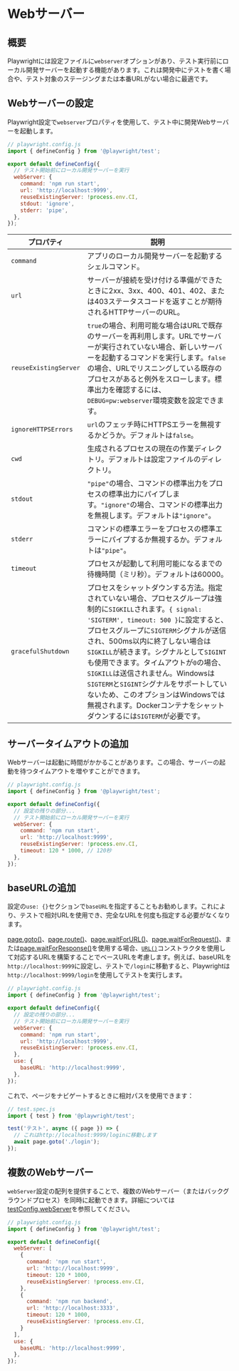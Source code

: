 # Webサーバー

## 概要

Playwrightには設定ファイルに`webserver`オプションがあり、テスト実行前にローカル開発サーバーを起動する機能があります。これは開発中にテストを書く場合や、テスト対象のステージングまたは本番URLがない場合に最適です。

## Webサーバーの設定

Playwright設定で`webserver`プロパティを使用して、テスト中に開発Webサーバーを起動します。

```javascript
// playwright.config.js
import { defineConfig } from '@playwright/test';

export default defineConfig({
  // テスト開始前にローカル開発サーバーを実行
  webServer: {
    command: 'npm run start',
    url: 'http://localhost:9999',
    reuseExistingServer: !process.env.CI,
    stdout: 'ignore',
    stderr: 'pipe',
  },
});
```

| プロパティ | 説明 |
|----------|------|
| `command` | アプリのローカル開発サーバーを起動するシェルコマンド。 |
| `url` | サーバーが接続を受け付ける準備ができたときに2xx、3xx、400、401、402、または403ステータスコードを返すことが期待されるHTTPサーバーのURL。 |
| `reuseExistingServer` | `true`の場合、利用可能な場合はURLで既存のサーバーを再利用します。URLでサーバーが実行されていない場合、新しいサーバーを起動するコマンドを実行します。`false`の場合、URLでリスニングしている既存のプロセスがあると例外をスローします。標準出力を確認するには、`DEBUG=pw:webserver`環境変数を設定できます。 |
| `ignoreHTTPSErrors` | `url`のフェッチ時にHTTPSエラーを無視するかどうか。デフォルトは`false`。 |
| `cwd` | 生成されるプロセスの現在の作業ディレクトリ。デフォルトは設定ファイルのディレクトリ。 |
| `stdout` | `"pipe"`の場合、コマンドの標準出力をプロセスの標準出力にパイプします。`"ignore"`の場合、コマンドの標準出力を無視します。デフォルトは`"ignore"`。 |
| `stderr` | コマンドの標準エラーをプロセスの標準エラーにパイプするか無視するか。デフォルトは`"pipe"`。 |
| `timeout` | プロセスが起動して利用可能になるまでの待機時間（ミリ秒）。デフォルトは60000。 |
| `gracefulShutdown` | プロセスをシャットダウンする方法。指定されていない場合、プロセスグループは強制的に`SIGKILL`されます。`{ signal: 'SIGTERM', timeout: 500 }`に設定すると、プロセスグループに`SIGTERM`シグナルが送信され、500ms以内に終了しない場合は`SIGKILL`が続きます。シグナルとして`SIGINT`も使用できます。タイムアウトが`0`の場合、`SIGKILL`は送信されません。Windowsは`SIGTERM`と`SIGINT`シグナルをサポートしていないため、このオプションはWindowsでは無視されます。Dockerコンテナをシャットダウンするには`SIGTERM`が必要です。 |

## サーバータイムアウトの追加

Webサーバーは起動に時間がかかることがあります。この場合、サーバーの起動を待つタイムアウトを増やすことができます。

```javascript
// playwright.config.js
import { defineConfig } from '@playwright/test';

export default defineConfig({
  // 設定の残りの部分...
  // テスト開始前にローカル開発サーバーを実行
  webServer: {
    command: 'npm run start',
    url: 'http://localhost:9999',
    reuseExistingServer: !process.env.CI,
    timeout: 120 * 1000, // 120秒
  },
});
```

## baseURLの追加

設定の`use: {}`セクションで`baseURL`を指定することもお勧めします。これにより、テストで相対URLを使用でき、完全なURLを何度も指定する必要がなくなります。

[page.goto()](/docs/api/class-page#page-goto)、[page.route()](/docs/api/class-page#page-route)、[page.waitForURL()](/docs/api/class-page#page-wait-for-url)、[page.waitForRequest()](/docs/api/class-page#page-wait-for-request)、または[page.waitForResponse()](/docs/api/class-page#page-wait-for-response)を使用する場合、[`URL()`](https://developer.mozilla.org/en-US/docs/Web/API/URL/URL)コンストラクタを使用して対応するURLを構築することでベースURLを考慮します。例えば、baseURLを`http://localhost:9999`に設定し、テストで`/login`に移動すると、Playwrightは`http://localhost:9999/login`を使用してテストを実行します。

```javascript
// playwright.config.js
import { defineConfig } from '@playwright/test';

export default defineConfig({
  // 設定の残りの部分...
  // テスト開始前にローカル開発サーバーを実行
  webServer: {
    command: 'npm run start',
    url: 'http://localhost:9999',
    reuseExistingServer: !process.env.CI,
  },
  use: {
    baseURL: 'http://localhost:9999',
  },
});
```

これで、ページをナビゲートするときに相対パスを使用できます：

```javascript
// test.spec.js
import { test } from '@playwright/test';

test('テスト', async ({ page }) => {
  // これはhttp://localhost:9999/loginに移動します
  await page.goto('./login');
});
```

## 複数のWebサーバー

`webServer`設定の配列を提供することで、複数のWebサーバー（またはバックグラウンドプロセス）を同時に起動できます。詳細については[testConfig.webServer](/docs/api/class-testconfig#test-config-web-server)を参照してください。

```javascript
// playwright.config.js
import { defineConfig } from '@playwright/test';

export default defineConfig({
  webServer: [
    {
      command: 'npm run start',
      url: 'http://localhost:9999',
      timeout: 120 * 1000,
      reuseExistingServer: !process.env.CI,
    },
    {
      command: 'npm run backend',
      url: 'http://localhost:3333',
      timeout: 120 * 1000,
      reuseExistingServer: !process.env.CI,
    }
  ],
  use: {
    baseURL: 'http://localhost:9999',
  },
});